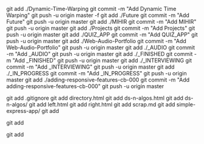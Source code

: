 git add  ./Dynamic-Time-Warping
git commit -m "Add Dynamic Time Warping"
git push -u origin master -f 
git add  ./Future
git commit -m "Add Future"
git push -u origin master
git add  ./MIHIR
git commit -m "Add MIHIR"
git push -u origin master
git add  ./Projects
git commit -m "Add Projects"
git push -u origin master
git add  ./QUIZ_APP
git commit -m "Add QUIZ_APP"
git push -u origin master
git add  ./Web-Audio-Portfolio
git commit -m "Add Web-Audio-Portfolio"
git push -u origin master
git add  ./_AUDIO
git commit -m "Add _AUDIO"
git push -u origin master
git add  ./_FINISHED
git commit -m "Add _FINISHED"
git push -u origin master
git add  ./_INTERVIEWING
git commit -m "Add _INTERVIEWING"
git push -u origin master
git add  ./_IN_PROGRESS
git commit -m "Add _IN_PROGRESS"
git push -u origin master
git add  ./adding-responsive-features-cb-000
git commit -m "Add adding-responsive-features-cb-000"
git push -u origin master





git add       .gitignore
git add        directory.html
git add        ds-n-algos.html
git add        ds-n-algos/
git add        left.html
git add        right.html
git add        scrap.md
git add        simple-express-app/
git add

git add 

git add         
